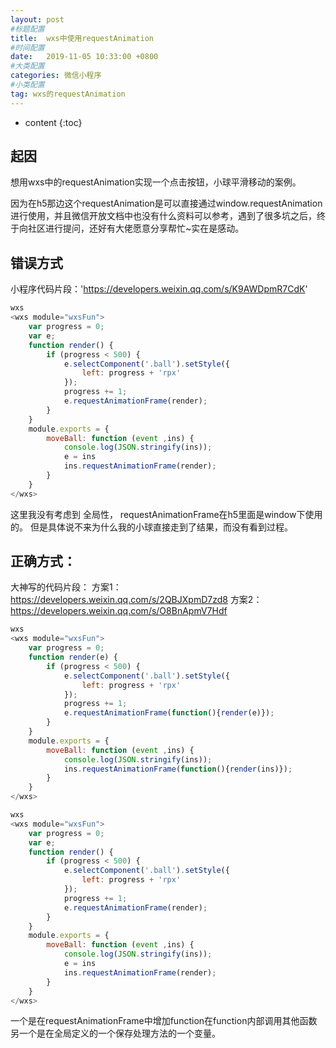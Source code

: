```yaml
---
layout: post
#标题配置
title:  wxs中使用requestAnimation
#时间配置
date:   2019-11-05 10:33:00 +0800
#大类配置
categories: 微信小程序
#小类配置
tag: wxs的requestAnimation
---
```


* content
{:toc}

起因
-----
想用wxs中的requestAnimation实现一个点击按钮，小球平滑移动的案例。

因为在h5那边这个requestAnimation是可以直接通过window.requestAnimation进行使用，并且微信开放文档中也没有什么资料可以参考，遇到了很多坑之后，终于向社区进行提问，还好有大佬愿意分享帮忙~实在是感动。

错误方式
-----
小程序代码片段：'https://developers.weixin.qq.com/s/K9AWDpmR7CdK'

```js
wxs
<wxs module="wxsFun">
    var progress = 0;
    var e;
    function render() {
        if (progress < 500) {
            e.selectComponent('.ball').setStyle({
                left: progress + 'rpx'
            });
            progress += 1;
            e.requestAnimationFrame(render);
        }
    }
    module.exports = {
        moveBall: function (event ,ins) {
            console.log(JSON.stringify(ins));
            e = ins
            ins.requestAnimationFrame(render);
        }
    }
</wxs>
```

这里我没有考虑到 全局性， requestAnimationFrame在h5里面是window下使用的。
但是具体说不来为什么我的小球直接走到了结果，而没有看到过程。

正确方式：
------
大神写的代码片段：
方案1：https://developers.weixin.qq.com/s/2QBJXpmD7zd8
方案2：https://developers.weixin.qq.com/s/O8BnApmV7Hdf
```js
wxs
<wxs module="wxsFun">
    var progress = 0;
    function render(e) {
        if (progress < 500) {
            e.selectComponent('.ball').setStyle({
                left: progress + 'rpx'
            });
            progress += 1;
            e.requestAnimationFrame(function(){render(e)});
        }
    }
    module.exports = {
        moveBall: function (event ,ins) {
            console.log(JSON.stringify(ins));
            ins.requestAnimationFrame(function(){render(ins)});
        }
    }
</wxs>
```
```js
wxs
<wxs module="wxsFun">
    var progress = 0;
    var e;
    function render() {
        if (progress < 500) {
            e.selectComponent('.ball').setStyle({
                left: progress + 'rpx'
            });
            progress += 1;
            e.requestAnimationFrame(render);
        }
    }
    module.exports = {
        moveBall: function (event ,ins) {
            console.log(JSON.stringify(ins));
            e = ins
            ins.requestAnimationFrame(render);
        }
    }
</wxs>

```
一个是在requestAnimationFrame中增加function在function内部调用其他函数
另一个是在全局定义的一个保存处理方法的一个变量。




